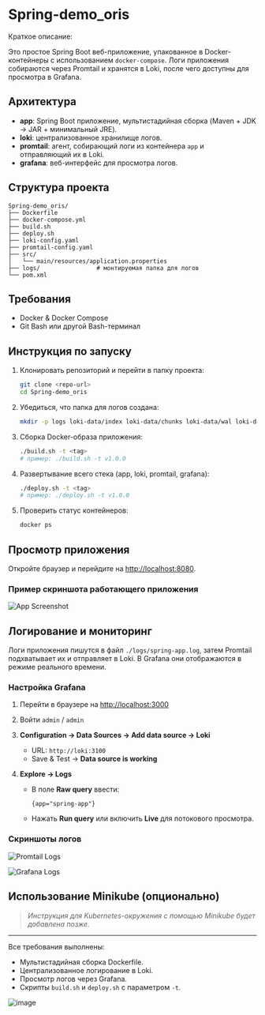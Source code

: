 # Spring-demo\_oris

Краткое описание:

Это простое Spring Boot веб-приложение, упакованное в Docker-контейнеры с использованием `docker-compose`. Логи приложения собираются через Promtail и хранятся в Loki, после чего доступны для просмотра в Grafana.

## Архитектура

* **app**: Spring Boot приложение, мультистадийная сборка (Maven + JDK → JAR + минимальный JRE).
* **loki**: централизованное хранилище логов.
* **promtail**: агент, собирающий логи из контейнера `app` и отправляющий их в Loki.
* **grafana**: веб-интерфейс для просмотра логов.

## Структура проекта

```
Spring-demo_oris/
├── Dockerfile
├── docker-compose.yml
├── build.sh
├── deploy.sh
├── loki-config.yaml
├── promtail-config.yaml
├── src/
│   └── main/resources/application.properties
├── logs/                # монтируемая папка для логов
└── pom.xml
```

## Требования

* Docker & Docker Compose
* Git Bash или другой Bash-терминал

## Инструкция по запуску

1. Клонировать репозиторий и перейти в папку проекта:

   ```bash
   git clone <repo-url>
   cd Spring-demo_oris
   ```

2. Убедиться, что папка для логов создана:

   ```bash
   mkdir -p logs loki-data/index loki-data/chunks loki-data/wal loki-data/cache
   ```

3. Сборка Docker-образа приложения:

   ```bash
   ./build.sh -t <tag>
   # пример: ./build.sh -t v1.0.0
   ```

4. Развертывание всего стека (app, loki, promtail, grafana):

   ```bash
   ./deploy.sh -t <tag>
   # пример: ./deploy.sh -t v1.0.0
   ```

5. Проверить статус контейнеров:

   ```bash
   docker ps
   ```

## Просмотр приложения

Откройте браузер и перейдите на [http://localhost:8080](http://localhost:8080).

### Пример скриншота работающего приложения

![App Screenshot](docs/screenshots/app.png)

## Логирование и мониторинг

Логи приложения пишутся в файл `./logs/spring-app.log`, затем Promtail подхватывает их и отправляет в Loki. В Grafana они отображаются в режиме реального времени.

### Настройка Grafana

1. Перейти в браузере на [http://localhost:3000](http://localhost:3000)
2. Войти `admin` / `admin`
3. **Configuration → Data Sources → Add data source → Loki**

   * URL: `http://loki:3100`
   * Save & Test → **Data source is working**
4. **Explore → Logs**

   * В поле **Raw query** ввести:

     ```loki
     {app="spring-app"}
     ```
   * Нажать **Run query** или включить **Live** для потокового просмотра.

### Скриншоты логов

![Promtail Logs](docs/screenshots/promtail.png)

![Grafana Logs](docs/screenshots/grafana_logs.png)

## Использование Minikube (опционально)

> *Инструкция для Kubernetes-окружения с помощью Minikube будет добавлена позже.*

---

Все требования выполнены:

* Мультистадийная сборка Dockerfile.
* Централизованное логирование в Loki.
* Просмотр логов через Grafana.
* Скрипты `build.sh` и `deploy.sh` с параметром `-t`.


![image](https://github.com/user-attachments/assets/07d28a53-a0a3-4eb9-a773-89f9db7ac9d7)
